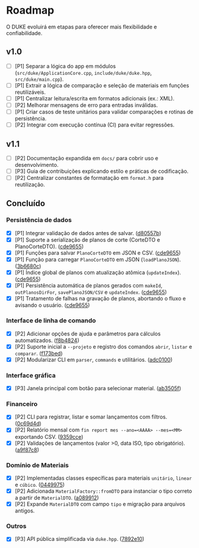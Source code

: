 # Roadmap

O DUKE evoluirá em etapas para oferecer mais flexibilidade e confiabilidade.

## v1.0

- [ ] [P1] Separar a lógica do app em módulos (`src/duke/ApplicationCore.cpp`, `include/duke/duke.hpp`, `src/duke/main.cpp`).
- [ ] [P1] Extrair a lógica de comparação e seleção de materiais em funções reutilizáveis.
- [ ] [P1] Centralizar leitura/escrita em formatos adicionais (ex.: XML).
- [ ] [P2] Melhorar mensagens de erro para entradas inválidas.
- [ ] [P1] Criar casos de teste unitários para validar comparações e rotinas de persistência.
- [ ] [P2] Integrar com execução contínua (CI) para evitar regressões.

## v1.1

- [ ] [P2] Documentação expandida em `docs/` para cobrir uso e desenvolvimento.
- [ ] [P3] Guia de contribuições explicando estilo e práticas de codificação.
- [ ] [P2] Centralizar constantes de formatação em `format.h` para reutilização.

## Concluído

### Persistência de dados

- [x] [P1] Integrar validação de dados antes de salvar. ([d80557b](https://github.com/igordosbruto/calculator/commit/d80557b))
- [x] [P1] Suporte a serialização de planos de corte (CorteDTO e PlanoCorteDTO). ([cde9655](https://github.com/igordosbruto/calculator/commit/cde9655))
- [x] [P1] Funções para salvar `PlanoCorteDTO` em JSON e CSV. ([cde9655](https://github.com/igordosbruto/calculator/commit/cde9655))
- [x] [P1] Função para carregar `PlanoCorteDTO` em JSON (`loadPlanoJSON`). ([3b6680c](https://github.com/igordosbruto/calculator/commit/3b6680c))
- [x] [P1] Índice global de planos com atualização atômica (`updateIndex`). ([cde9655](https://github.com/igordosbruto/calculator/commit/cde9655))
- [x] [P1] Persistência automática de planos gerados com `makeId`, `outPlanosDirFor`, `savePlanoJSON/CSV` e `updateIndex`. ([cde9655](https://github.com/igordosbruto/calculator/commit/cde9655))
- [x] [P1] Tratamento de falhas na gravação de planos, abortando o fluxo e avisando o usuário. ([cde9655](https://github.com/igordosbruto/calculator/commit/cde9655))

### Interface de linha de comando

- [x] [P2] Adicionar opções de ajuda e parâmetros para cálculos automatizados. ([f8b4824](https://github.com/igordosbruto/calculator/commit/f8b4824))
- [x] [P2] Suporte inicial a `--projeto` e registro dos comandos `abrir`, `listar` e `comparar`. ([f173bed](https://github.com/igordosbruto/calculator/commit/f173bed))
- [x] [P2] Modularizar CLI em `parser`, `commands` e utilitários. ([adc0100](https://github.com/igordosbruto/calculator/commit/adc0100))

### Interface gráfica

- [x] [P3] Janela principal com botão para selecionar material. ([ab3505f](https://github.com/igordosbruto/calculator/commit/ab3505f))

### Financeiro

- [x] [P2] CLI para registrar, listar e somar lançamentos com filtros. ([0c69d4d](https://github.com/igordosbruto/calculator/commit/0c69d4d))
- [x] [P2] Relatório mensal com `fin report mes --ano=<AAAA> --mes=<MM>` exportando CSV. ([9359cce](https://github.com/igordosbruto/calculator/commit/9359cce))
- [x] [P2] Validações de lançamentos (valor >0, data ISO, tipo obrigatório). ([a9f87c8](https://github.com/igordosbruto/calculator/commit/a9f87c8))

### Domínio de Materiais

- [x] [P2] Implementadas classes específicas para materiais `unitário`, `linear` e `cúbico`. ([0449975](https://github.com/igordosbruto/calculator/commit/0449975))
- [x] [P2] Adicionada `MaterialFactory::fromDTO` para instanciar o tipo correto a partir de `MaterialDTO`. ([a089912](https://github.com/igordosbruto/calculator/commit/a089912))
- [x] [P2] Expande `MaterialDTO` com campo `tipo` e migração para arquivos antigos.

### Outros

- [x] [P3] API pública simplificada via `duke.hpp`. ([7892e10](https://github.com/igordosbruto/calculator/commit/7892e10))


